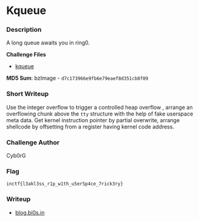 # Kqueue

### Description

A long queue awaits you in ring0.

**Challenge Files**

+ [kqueue](./Handout/Handout.zip)

**MD5 Sum**: bzImage - `d7c173966e9fb6e79eaef8d351cb8f09`

### Short Writeup

Use the integer overflow to trigger a controlled heap overflow , arrange an overflowing chunk above the `tty` structure with the help of fake userspace meta data. Get kernel instruction pointer by partial overwrite, arrange shellcode by offsetting from a register having kernel code address.

### Challenge Author

Cyb0rG

### Flag

`inctf{l3akl3ss_r1p_w1th_u5erSp4ce_7rick3ry}`

### Writeup

+ [blog.bi0s.in](https://blog.bi0s.in/2021/08/17/Pwn/InCTFi21-Kqueue/)

